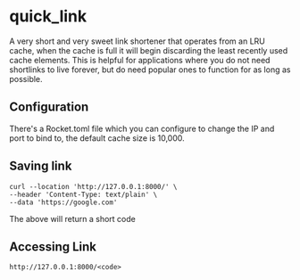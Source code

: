 # quick_link
A very short and very sweet link shortener that operates from an LRU cache, when the cache is full it will begin discarding the least recently used cache elements. This is helpful for applications where you do not need shortlinks to live forever, but do need popular ones to function for as long as possible. 

## Configuration
There's a Rocket.toml file which you can configure to change the IP and port to bind to, the default cache size is 10,000.

## Saving link
```
curl --location 'http://127.0.0.1:8000/' \
--header 'Content-Type: text/plain' \
--data 'https://google.com'
```
The above will return a short code

## Accessing Link
```
http://127.0.0.1:8000/<code>
```
